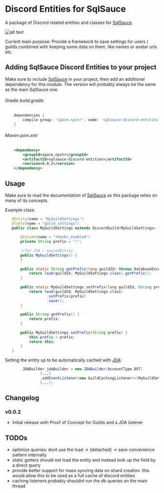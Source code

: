 # Discord Entities for SqlSauce

A package of Discord related entities and classes for [SqlSauce](https://github.com/napstr/SqlSauce).

![alt text](https://i.imgur.com/FgnBhVR.gif "Discord API robo mech stuff gif")

Current main purpose: Provide a framework to save settings for users / guilds combined with keeping some data on them,
like names or avatar urls etc.


## Adding SqlSauce Discord Entities to your project

Make sure to include [SqlSauce](https://github.com/napstr/SqlSauce) in your project,
then add an additional dependency for this module.
The version will probably always be the same as the main SqlSauce one.

###### Gradle build.gradle
```gradle
    dependencies {
        compile group: 'space.npstr', name: 'sqlsauce-discord-entities', version: '0.0.2'
    }
```

###### Maven pom.xml
```xml
    <dependency>
        <groupId>space.npstr</groupId>
        <artifactId>sqlsauce-discord-entities</artifactId>
        <version>0.0.2</version>
    </dependency>
```


## Usage

Make sure to read the documentation of [SqlSauce](https://github.com/napstr/SqlSauce) as this package relies on many of its concepts.

Example class:

```java
   @Entity(name = "MyGuildSettings")
   @Table(name = "guild_settings")
   public class MyGuildSettings extends DiscordGuild<MyGuildSettings> {
   
       @Column(name = "thonks_enabled")
       private String prefix = "!";
   
       //for JPA / SaucedEntity
       public MyGuildSettings() {
       }
   
       public static String getPrefix(long guildId) throws DatabaseException {
           return load(guildId, MyGuildSettings.class).getPrefix();
       }
   
       public static MyGuildSettings setPrefix(long guildId, String prefix) throws DatabaseException {
           return load(guildId, MyGuildSettings.class)
                   .setPrefix(prefix)
                   .save();
       }
   
       public String getPrefix() {
           return prefix;
       }
   
       public MyGuildSettings setPrefix(String prefix) {
           this.prefix = prefix;
           return this;
       }
   }
```

Setting the entity up to be automatically cached with [JDA](https://github.com/DV8FromTheWorld/JDA):

```java
        JDABuilder jdaBuilder = new JDABuilder(AccountType.BOT)
                [...]
                .addEventListener(new GuildCachingListener<>(MyGuildSettings.class))
                [...];
```



## Changelog

### v0.0.2
- Initial release with Proof of Concept for Guilds and a JDA listener

## TODOs

- optimize queries: dont use the load -> (detached) -> save convenience pattern internally
- static getters should not load the entity and instead look up the field by a direct query
- provide better support for mass syncing data on shard creation. this would allow this to be used as a full cache of discord entities
- caching listeners probably shouldnt run the db queries on the main thread

